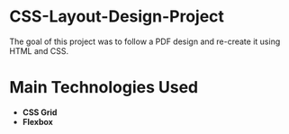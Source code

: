 # CSS-Layout-Design-Project
The goal of this project was to follow a PDF design and re-create it using HTML and CSS. 

# Main Technologies Used
- **CSS Grid** 
- **Flexbox**
